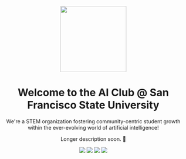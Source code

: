 <div align="center">
  <img src="https://avatars.githubusercontent.com/u/227908085?v=4" height=180>
  <h1>Welcome to the AI Club @ San Francisco State University</h1>
  <p>We're a STEM organization fostering community-centric student growth within the ever-evolving world of artificial intelligence!</p>
  <p>Longer description soon. 🌱</p>
  <!-- 
  <img src="https://img.shields.io/badge/welcome_to_skyline's_computer_science_club's_github-black?style=for-the-badge&logo=wheniwork">
  <img src="https://github.com/wervlad/wervlad/assets/24524555/766d336d-b87d-44ba-807c-c51de2bc6b4d" height=24>
  --> 
  <a href="https://www.google.com/"><img src="https://img.shields.io/badge/our_website-26622A?style=for-the-badge&logo=linktree"></a>
  <a href="https://discord.gg/ACatfBFZTD"><img src="https://img.shields.io/badge/join_our_discord_community-423C82?style=for-the-badge&logo=discord"></a>
  <a href="https://www.google.com"><img src="https://img.shields.io/badge/join_our_github_organization-616155?style=for-the-badge&logo=github"></a>
  <a href="https://www.google.com/"><img src="https://img.shields.io/badge/[placeholder]-FFD657?style=for-the-badge&logo=trello"></a>
</div>
